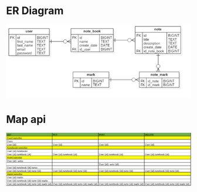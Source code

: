 # ER Diagram
![ER Diagram](https://github.com/Ikiselev7/SpringEvernote/raw/master/ERD.png)

# Map api
![Map api](https://github.com/Ikiselev7/SpringEvernote/raw/master/MapApi.png)